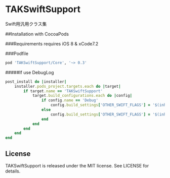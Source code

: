 TAKSwiftSupport
===========

Swift用汎用クラス集

##Installation with CocoaPods

###Requirements
requires iOS 8 & xCode7.2

###Podfile
```ruby
pod 'TAKSwiftSupport/Core', '~> 0.3'
```

#####If use DebugLog
```ruby
post_install do |installer|
    installer.pods_project.targets.each do |target|
        if target.name == 'TAKSwiftSupport'
            target.build_configurations.each do |config|
                if config.name == 'Debug'
                    config.build_settings['OTHER_SWIFT_FLAGS'] = '$(inherited) -D DEBUG -D COCOAPODS'
                else
                    config.build_settings['OTHER_SWIFT_FLAGS'] = '$(inherited) -D COCOAPODS'
                end
            end
        end
    end
end
```

License
---

TAKSwiftSupport is released under the MIT license. See LICENSE for details.

